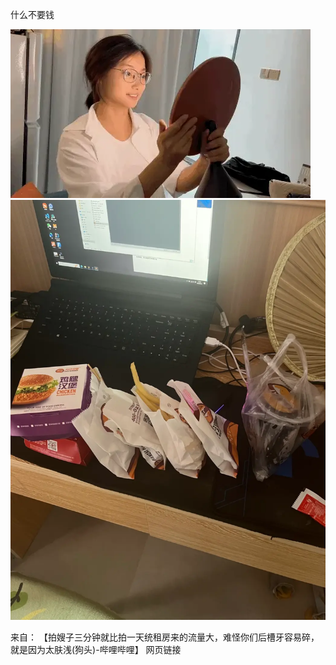 什么不要钱

![230815.webp](../img/230815.webp)
![230815.png](../img/230815.png)

来自：
【拍嫂子三分钟就比拍一天统租房来的流量大，难怪你们后槽牙容易碎，就是因为太肤浅(狗头)-哔哩哔哩】 网页链接